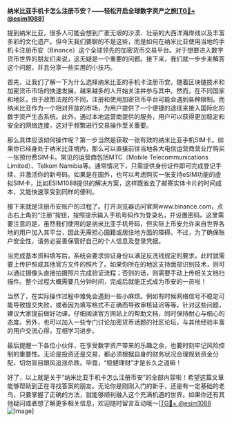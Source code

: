 **纳米比亚手机卡怎么注册币安？——轻松开启全球数字资产之旅[[TG💪+ @esim1088](https://t.me/s/esim1088)]**

提到纳米比亚，很多人可能会想到广袤无垠的沙漠、壮丽的大西洋海岸线以及丰富多彩的文化遗产。但今天我们要聊的不是这些，而是如何在纳米比亚使用当地的手机卡注册币安（Binance）这个全球领先的加密货币交易平台。对于想要进入数字货币世界的朋友们来说，这无疑是一个重要的问题。接下来，我们就一步步来解答这个问题，并且分享一些实用的小技巧。

首先，让我们了解一下为什么选择纳米比亚的手机卡注册币安。随着区块链技术和加密货币市场的快速发展，越来越多的人开始关注并参与其中。然而，在不同国家和地区，由于政策法规的不同，注册和使用加密货币平台可能会遇到各种限制。而纳米比亚作为一个相对开放的市场，为用户提供了一个便捷的途径来接入国际化的数字资产生态系统。此外，通过本地运营商提供的服务，用户可以获得更加稳定和安全的网络连接，这对于频繁进行交易操作至关重要。

那么具体应该如何操作呢？第一步当然是获取一张有效的纳米比亚手机SIM卡。如果你已经身处于纳米比亚境内，那么可以直接前往当地各大电信运营商营业厅购买一张预付费SIM卡。常见的运营商包括MTC（Mobile Telecommunications Limited）、Telkom Namibia等。通常情况下，只需提供身份证件即可完成登记手续，并激活你的新号码。如果是在国外，也可以考虑购买一张支持eSIM功能的虚拟SIM卡，比如ESIM1088提供的解决方案，这样既省去了邮寄实体卡片的时间成本，又能快速享受到同样的便利。

接下来就是注册币安账户的过程了。打开浏览器访问官网www.binance.com，点击右上角的“注册”按钮，按照提示输入手机号码作为登录名，并设置密码。这里需要注意的是，虽然我们使用的是纳米比亚手机号码，但实际上币安允许来自世界各地的用户加入其平台，因此无需担心国籍或居住地方面的障碍。不过，为了确保账户安全性，请务必妥善保管好自己的个人信息及登录凭据。

当完成基本资料填写后，系统会要求验证身份以满足反洗钱规定的要求。此时就需要上传护照或其他官方文件的照片了。如果你所在的地区支持面部识别技术，则可以通过摄像头直接拍摄照片完成验证流程；否则的话，则需要手动上传相关文档扫描件。整个过程大概需要几分钟时间，完成后就能正式成为币安的一员啦！

当然了，在实际操作过程中难免会遇到一些小麻烦。例如有时候网络信号不稳定可能导致提交失败，或者因为填写格式不正确而导致审核延迟等等。针对这些问题，建议大家提前做好功课，仔细阅读官方网站上的帮助文档，同时保持耐心与细心的态度。另外，也可以加入一些专门讨论加密货币话题的社区论坛，与其他经验丰富的用户交流心得，互相学习进步。

最后提醒一下各位小伙伴，在享受数字资产带来的乐趣之余，也要时刻牢记风险控制的重要性。无论是投资还是交易，都必须根据自身的财务状况合理规划资金分配，切勿盲目跟风追涨杀跌。毕竟，“稳健理财”才是长久之道嘛！

好了，以上就是关于“纳米比亚手机卡怎么注册币安”的全部内容啦！希望这篇文章能够帮助到正在寻找答案的朋友。无论你是刚刚入门的新手，还是有一定基础的老鸟，只要掌握了正确的方法，就能够顺利融入这个充满机遇的世界。如果你还有其他疑问或者想了解更多相关信息，欢迎随时留言互动哦～[[TG💪+ @esim1088](https://t.me/s/esim1088) ![Image](https://i.postimg.cc/4NQfJmqS/Snipaste-2025-05-13-00-14-12.png)]